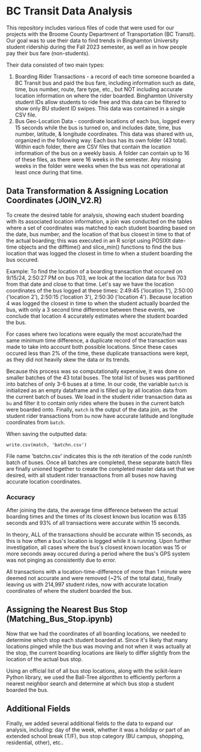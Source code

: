 # BC Transit Data Analysis

This repository includes various files of code that were used for our projects with the Broome County Department of Transportation (BC Transit).
Our goal was to use their data to find trends in Binghamton University student ridership during the Fall 2023 semester, as well as in how people pay their bus fare (non-students). 

Their data consisted of two main types:

1. Boarding Rider Transactions - a record of each time someone boarded a BC Transit bus and paid the bus fare, including information such as date, time, bus number, route, fare type, etc., but NOT including accurate location information on where the rider boarded. Binghamton University student IDs allow students to ride free and this data can be filtered to show only BU student ID swipes. This data was contained in a single CSV file.
2. Bus Geo-Location Data - coordinate locations of each bus, logged every 15 seconds while the bus is turned on, and includes date, time, bus number, latitude, & longitude coordinates. This data was shared with us, organized in the following way:
  Each bus has its own folder (43 total). Within each folder, there are CSV files that contain the location information of the bus on a weekly basis. A folder can contain up to 16 of these files, as there were 16 weeks in the semester. Any missing weeks in the folder were weeks when the bus was not operational at least once during that time.

## Data Transformation & Assigning Location Coordinates (JOIN_V2.R)

To create the desired table for analysis, showing each student boarding with its associated location information, a join was conducted on the tables where a set of coordinates was matched to each student boarding based on the date, bus number, and the location of that bus closest in time to that of the actual boarding; this was executed in an R script using POSIXlt date-time objects and the difftime() and slice_min() functions to find the bus location that was logged the closest in time to when a student boarding the bus occured.

Example: To find the location of a boarding transaction that occured on 9/15/24, 2:50:27 PM on bus 703, we look at the location data for bus 703 from that date and close to that time. Let's say we have the location coordinates of the bus logged at these times: 2:49:45 ('location 1'), 2:50:00 ('location 2'), 2:50:15 ('location 3'), 2:50:30 ('location 4'). Because location 4 was logged the closest in time to when the student actually boarded the bus, with only a 3 second time difference between these events, we conclude that location 4 accurately estimates where the student boarded the bus.

For cases where two locations were equally the most accurate/had the same minimum time difference, a duplicate record of the transaction was made to take into account both possible locations. Since these cases occured less than 2% of the time, these duplicate transactions were kept, as they did not heavily skew the data or its trends.

Because this process was so computationally expensive, it was done on smaller batches of the 43 total buses. The total list of buses was partitioned into batches of only 3-6 buses at a time. In our code, the variable `batch` is initialized as an empty dataframe and is filled up by all location data from the current batch of buses. We load in the student rider transaction data as `bu` and filter it to contain only rides where the buses in the current batch were boarded onto. Finally, `match` is the output of the data join, as the student rider transactions from `bu` now have accurate latitude and longitude coordinates from `batch`.

When saving the outputted data:

```
write.csv(match, 'batchn.csv')
```

File name 'batchn.csv' indicates this is the *nth* iteration of the code run/*nth* batch of buses. Once all batches are completed, these separate batch files are finally unioned together to create the completed master data set that we desired, with all student rider transactions from all buses now having accurate location coordinates.

### Accuracy

After joining the data, the average time difference between the actual boarding times and the times of its closest known bus location was 6.135 seconds and 93% of all transactions were accurate within 15 seconds.

In theory, ALL of the transactions should be accurate within 15 seconds, as this is how often a bus's location is logged while it is running. Upon further investigation, all cases where the bus's closest known location was 15 or more seconds away occured during a period where the bus's GPS system was not pinging as consistently due to error.

All transactions with a location-time-difference of more than 1 minute were deemed not accurate and were removed (~2% of the total data), finally leaving us with 214,997 student rides, now with accurate location coordinates of where the student boarded the bus.

## Assigning the Nearest Bus Stop (Matching_Bus_Stop.ipynb)

Now that we had the coordinates of all boarding locations, we needed to determine which stop each student boarded at. Since it's likely that many locations pinged while the bus was moving and not when it was actually at the stop, the current boarding locations are likely to differ slightly from the location of the actual bus stop.

Using an official list of all bus stop locations, along with the scikit-learn Python library, we used the Ball-Tree algorithm to efficiently perform a nearest neighbor search and determine at which bus stop a student boarded the bus.

## Additional Fields

Finally, we added several additional fields to the data to expand our analysis, including: day of the week, whether it was a holiday or part of an extended school break (T/F), bus stop category (BU campus, shopping, residential, other), etc..
